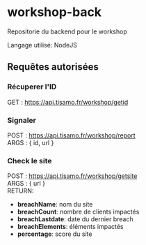 # workshop-back

Repositorie du backend pour le workshop

Langage utilisé: NodeJS

## Requêtes autorisées

### Récuperer l'ID
GET : https://api.tisamo.fr/workshop/getid

### Signaler

POST : https://api.tisamo.fr/workshop/report  
ARGS : { id, url }

### Check le site
POST : https://api.tisamo.fr/workshop/getsite  
ARGS : { url }  
RETURN:   
  * **breachName**: nom du site  
  * **breachCount**: nombre de clients impactés  
  * **breachLastdate**: date du dernier breach  
  * **breachElements**: éléments impactés
  * **percentage**: score du site
